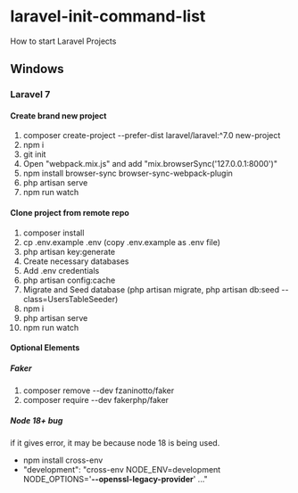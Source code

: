 # laravel-init-command-list
How to start Laravel Projects

## Windows

### Laravel 7

#### Create brand new project

1. composer create-project --prefer-dist laravel/laravel:^7.0 new-project
2. npm i
3. git init
4. Open "webpack.mix.js" and add "mix.browserSync('127.0.0.1:8000')"
5. npm install browser-sync browser-sync-webpack-plugin
6. php artisan serve
7. npm run watch

#### Clone project from remote repo

1. composer install
2. cp .env.example .env (copy .env.example as .env file)
3. php artisan key:generate
4. Create necessary databases
5. Add .env credentials
6. php artisan config:cache
7. Migrate and Seed database (php artisan migrate, php artisan db:seed --class=UsersTableSeeder)
8. npm i
9. php artisan serve
10. npm run watch

#### Optional Elements

##### Faker

1. composer remove --dev fzaninotto/faker
2. composer require --dev fakerphp/faker

##### Node 18+ bug 
if it gives error, it may be because node 18 is being used. 
* npm install cross-env
* "development": "cross-env NODE_ENV=development NODE_OPTIONS='**--openssl-legacy-provider**' ..."
